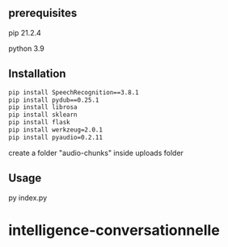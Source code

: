 ## prerequisites

pip 21.2.4

python 3.9

## Installation

```bash
pip install SpeechRecognition==3.8.1
pip install pydub==0.25.1
pip install librosa
pip install sklearn
pip install flask
pip install werkzeug=2.0.1
pip install pyaudio=0.2.11
```
create a folder "audio-chunks" inside uploads folder 

## Usage

py index.py

# intelligence-conversationnelle
